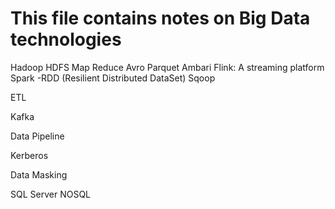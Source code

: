 # This file contains notes on Big Data technologies

Hadoop
  HDFS
  Map Reduce
  Avro
  Parquet
  Ambari
Flink:  A streaming platform
Spark
  -RDD (Resilient Distributed DataSet)
Sqoop

ETL

Kafka

Data Pipeline

Kerberos 

Data Masking

SQL Server
NOSQL
